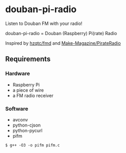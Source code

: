 # douban-pi-radio

Listen to Douban FM with your radio!

douban-pi-radio = Douban (Raspberry) Pi(rate) Radio

Inspired by [hzqtc/fmd](http://hzqtc.github.io/fmd/) and [Make-Magazine/PirateRadio](https://github.com/Make-Magazine/PirateRadio)

## Requirements

### Hardware

- Raspberry Pi
- a piece of wire
- a FM radio receiver 

### Software

* avconv
* python-cjson
* python-pycurl
* pifm
```
$ g++ -O3 -o pifm pifm.c
```

